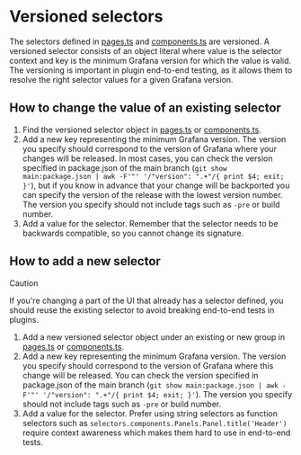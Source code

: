 # Versioned selectors

The selectors defined in [pages.ts](./pages.ts) and [components.ts](./components.ts) are versioned. A versioned selector consists of an object literal where value is the selector context and key is the minimum Grafana version for which the value is valid. The versioning is important in plugin end-to-end testing, as it allows them to resolve the right selector values for a given Grafana version.

## How to change the value of an existing selector

1. Find the versioned selector object in [pages.ts](./pages.ts) or [components.ts](./components.ts).
2. Add a new key representing the minimum Grafana version. The version you specify should correspond to the version of Grafana where your changes will be released. In most cases, you can check the version specified in package.json of the main branch (`git show main:package.json | awk -F'"' '/"version": ".+"/{ print $4; exit; }'`), but if you know in advance that your change will be backported you can specify the version of the release with the lowest version number. The version you specify should not include tags such as `-pre` or build number.
3. Add a value for the selector. Remember that the selector needs to be backwards compatible, so you cannot change its signature.

## How to add a new selector

> [!CAUTION]
> If you're changing a part of the UI that already has a selector defined, you should reuse the existing selector to avoid breaking end-to-end tests in plugins.

1. Add a new versioned selector object under an existing or new group in [pages.ts](./pages.ts) or [components.ts](./components.ts).
2. Add a new key representing the minimum Grafana version. The version you specify should correspond to the version of Grafana where this change will be released. You can check the version specified in package.json of the main branch (`git show main:package.json | awk -F'"' '/"version": ".+"/{ print $4; exit; }'`). The version you specify should not include tags such as `-pre` or build number.
3. Add a value for the selector. Prefer using string selectors as function selectors such as `selectors.components.Panels.Panel.title('Header')` require context awareness which makes them hard to use in end-to-end tests.
